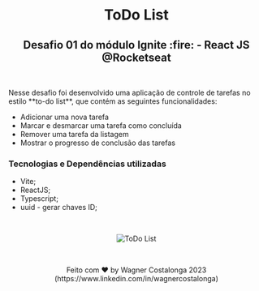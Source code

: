 <h1 align="center">ToDo List</h1>
<h2 align="center">Desafio 01 do módulo Ignite :fire: - React JS @Rocketseat</h2>

<br />
<p>Nesse desafio foi desenvolvido uma aplicação de controle de tarefas no estilo **to-do list**, que contém as seguintes funcionalidades:

- Adicionar uma nova tarefa
- Marcar e desmarcar uma tarefa como concluída
- Remover uma tarefa da listagem
- Mostrar o progresso de conclusão das tarefas</p>

### **Tecnologias e Dependências utilizadas**

- Vite;
- ReactJS;
- Typescript;
- uuid - gerar chaves ID;

<br />

<p align="center">
  <img alt="ToDo List" src="https://i.ibb.co/b291jF3/screencapture-localhost-5173-2023-03-25-08-57-23-1.png" />
</p>

<br />

<p align="center">Feito com ♥ by Wagner Costalonga 2023 (https://www.linkedin.com/in/wagnercostalonga)</p>
